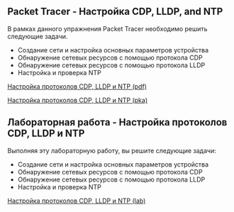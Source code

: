 <!-- 10.8.1 -->
## Packet Tracer - Настройка CDP, LLDP, and NTP

В рамках данного упражнения Packet Tracer необходимо решить следующие задачи.

* Создание сети и настройка основных параметров устройства
* Обнаружение сетевых ресурсов с помощью протокола CDP
* Обнаружение сетевых ресурсов с помощью протокола LLDP
* Настройка и проверка NTP

[Настройка протоколов CDP, LLDP и NTP (pdf)](./assets/10.8.1-packet-tracer---configure-cdp--lldp--and-ntp-instructions_ru-RU.pdf)

[Настройка протоколов CDP, LLDP и NTP (pka)](./assets/10.8.1-packet-tracer---configure-cdp--lldp--and-ntp_ru-RU.pka)

<!-- 10.8.2 -->
## Лабораторная работа - Настройка протоколов CDP, LLDP и NTP

Выполняя эту лабораторную работу, вы решите следующие задачи:

* Создание сети и настройка основных параметров устройства
* Обнаружение сетевых ресурсов с помощью протокола CDP
* Обнаружение сетевых ресурсов с помощью протокола LLDP
* Настройка и проверка NTP

[Настройка протоколов CDP, LLDP и NTP (lab)](./assets/10.8.2-lab---configure-cdp--lldp--and-ntp_ru-RU.pdf)